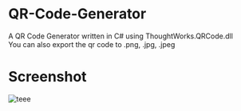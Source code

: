 # QR-Code-Generator
A QR Code Generator written in C# using ThoughtWorks.QRCode.dll <br>
You can also export the qr code to .png, .jpg, .jpeg

# Screenshot

![teee](https://user-images.githubusercontent.com/46169907/178622209-de67ac94-e71c-4f24-bd52-cb4e7c5cae0c.PNG)

